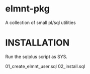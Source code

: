# elmnt-pkg

A collection of small pl/sql utilities

# INSTALLATION

Run the sqlplus script as SYS.

01_create_elmnt_user.sql
02_install.sql
